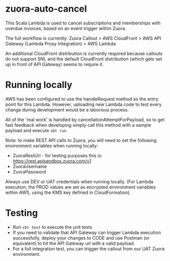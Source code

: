 # zuora-auto-cancel

This Scala Lambda is used to cancel subscriptions and memberships with overdue invoices, based on an event trigger within Zuora.

The full workflow is currently:
Zuora Callout > AWS CloudFront > AWS API Gateway (Lambda Proxy Integration) > AWS Lambda

An additional CloudFront distribution is currently required because callouts do not support SNI, and the default CloudFront distribution (which gets set up in front of API Gateway) seems to require it.

# Running locally

AWS has been configured to use the handleRequest method as the entry point for this Lambda. However, uploading new Lambda code to test every change during development would be a laborious process.

All of the 'real work' is handled by cancellationAttemptForPayload, so to get fast feedback when developing simply call this method with a sample payload and execute `sbt run`.

Note: to make REST API calls to Zuora, you will need to set the following environment variables when running locally:

- ZuoraRestUrl - for testing purposes this is: https://rest.apisandbox.zuora.com/v1
- ZuoraUsername
- ZuoraPassword

Always use DEV or UAT credentials when running locally. (For Lambda execution, the PROD values are set as encrypted environment variables within AWS, using the KMS key defined in CloudFormation).

# Testing

- Run `sbt test` to execute the unit tests
- If you need to validate that API Gateway can trigger Lambda execution successfully, deploy your changes to CODE and use Postman (or equivalent) to hit the API Gateway url with a valid payload.
- For a full integration test, you can trigger the callout from our UAT Zuora environment.
